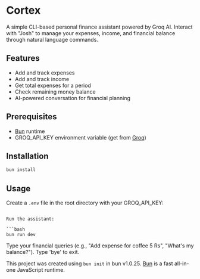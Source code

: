 # Cortex

A simple CLI-based personal finance assistant powered by Groq AI. Interact with "Josh" to manage your expenses, income, and financial balance through natural language commands.

## Features

- Add and track expenses
- Add and track income
- Get total expenses for a period
- Check remaining money balance
- AI-powered conversation for financial planning

## Prerequisites

- [Bun](https://bun.sh) runtime
- GROQ_API_KEY environment variable (get from [Groq](https://groq.com))

## Installation

```bash
bun install
```

## Usage

Create a `.env` file in the root directory with your GROQ_API_KEY:


```

Run the assistant:

```bash
bun run dev
```

Type your financial queries (e.g., "Add expense for coffee 5 Rs", "What's my balance?"). Type 'bye' to exit.

This project was created using `bun init` in bun v1.0.25. [Bun](https://bun.sh) is a fast all-in-one JavaScript runtime.
